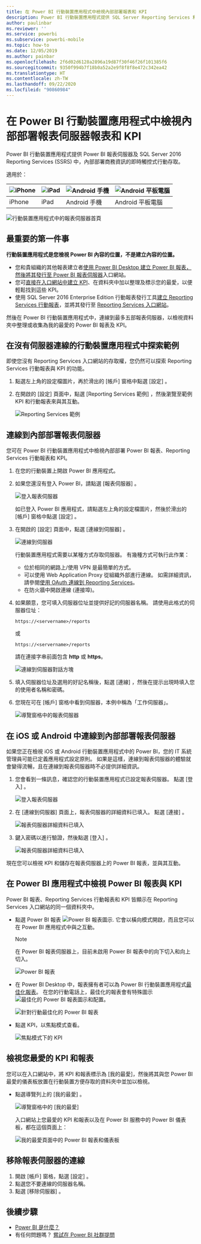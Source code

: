 ```yaml
---
title: 在 Power BI 行動裝置應用程式中檢視內部部署報表和 KPI
description: Power BI 行動裝置應用程式提供 SQL Server Reporting Services 和 Power BI 報表伺服器中內部部署商務資訊的即時觸控式行動存取。
author: paulinbar
ms.reviewer: ''
ms.service: powerbi
ms.subservice: powerbi-mobile
ms.topic: how-to
ms.date: 12/05/2019
ms.author: painbar
ms.openlocfilehash: 2f6d02d6128a2896a19d87f30f46f26f101385f6
ms.sourcegitcommit: 9350f994b7f18b0a52a2e9f8f8f8e472c342ea42
ms.translationtype: HT
ms.contentlocale: zh-TW
ms.lasthandoff: 09/22/2020
ms.locfileid: "90860984"
---
```

# <a name="view-on-premises-report-server-reports-and-kpis-in-the-power-bi-mobile-apps"></a>在 Power BI 行動裝置應用程式中檢視內部部署報表伺服器報表和 KPI

Power BI 行動裝置應用程式提供 Power BI 報表伺服器及 SQL Server 2016 Reporting Services (SSRS) 中，內部部署商務資訊的即時觸控式行動存取。

適用於：

| ![iPhone](./media/mobile-app-ssrs-kpis-mobile-on-premises-reports/iphone-logo-50-px.png) | ![iPad](./media/mobile-app-ssrs-kpis-mobile-on-premises-reports/ipad-logo-50-px.png) | ![Android 手機](./media/mobile-app-ssrs-kpis-mobile-on-premises-reports/android-phone-logo-50-px.png) | ![Android 平板電腦](./media/mobile-app-ssrs-kpis-mobile-on-premises-reports/android-tablet-logo-50-px.png) |
|:--- |:--- |:--- |:--- |
| iPhone |iPad |Android 手機 |Android 平板電腦 |


![行動裝置應用程式中的報表伺服器首頁](./media/mobile-app-ssrs-kpis-mobile-on-premises-reports/power-bi-ipad-pbi-report-server-home.png)

## <a name="first-things-first"></a>最重要的第一件事
**行動裝置應用程式是您檢視 Power BI 內容的位置，不是建立內容的位置。**

* 您和貴組織的其他報表建立者[使用 Power BI Desktop 建立 Power BI 報表，然後將其發行至 Power BI 報表伺服器](../../report-server/quickstart-create-powerbi-report.md)入口網站。 
* 您可[直接在入口網站中建立 KPI](/sql/reporting-services/working-with-kpis-in-reporting-services)、在資料夾中加以整理及標示您的最愛，以便輕鬆找到這些 KPI。 
* 使用 SQL Server 2016 Enterprise Edition 行動報表發行工具[建立 Reporting Services 行動報表](/sql/reporting-services/mobile-reports/create-mobile-reports-with-sql-server-mobile-report-publisher)，並將其發行至 [Reporting Services 入口網站](/sql/reporting-services/web-portal-ssrs-native-mode)。  

然後在 Power BI 行動裝置應用程式中，連線到最多五部報表伺服器，以檢視資料夾中整理或收集為我的最愛的 Power BI 報表及 KPI。 

## <a name="explore-samples-in-the-mobile-apps-without-a-server-connection"></a>在沒有伺服器連線的行動裝置應用程式中探索範例
即使您沒有 Reporting Services 入口網站的存取權，您仍然可以探索 Reporting Services 行動報表與 KPI 的功能。 

1. 點選左上角的設定檔圖片，再於滑出的 [帳戶] 窗格中點選 [設定]  。

2. 在開啟的 [設定] 頁面中，點選 [Reporting Services 範例]  ，然後瀏覽至範例 KPI 和行動報表來與其互動。
   
   ![Reporting Services 範例](./media/mobile-app-ssrs-kpis-mobile-on-premises-reports/power-bi-iphone-ssrs-samples.png)

## <a name="connect-to-an-on-premises-report-server"></a>連線到內部部署報表伺服器
您可在 Power BI 行動裝置應用程式中檢視內部部署 Power BI 報表、Reporting Services 行動報表和 KPI。 

1. 在您的行動裝置上開啟 Power BI 應用程式。
2. 如果您還沒有登入 Power BI，請點選 [報表伺服器]  。
   
   ![登入報表伺服器](./media/mobile-app-ssrs-kpis-mobile-on-premises-reports/power-bi-connect-to-rs-login.png)
   
   如已登入 Power BI 應用程式，請點選左上角的設定檔圖片，然後於滑出的 [帳戶] 窗格中點選 [設定]  。
3. 在開啟的 [設定] 頁面中，點選 [連線到伺服器]  。
   
    ![連線到伺服器](./media/mobile-app-ssrs-kpis-mobile-on-premises-reports/power-bi-android-server-sign-in.png)

    行動裝置應用程式需要以某種方式存取伺服器。 有幾種方式可執行此作業：
     * 位於相同的網路上/使用 VPN 是最簡單的方式。
     * 可以使用 Web Application Proxy 從組織外部進行連線。 如需詳細資訊，請參閱[使用 OAuth 連線到 Reporting Services](mobile-oauth-ssrs.md)。
     * 在防火牆中開啟連線 (連接埠)。

4. 如果願意，您可填入伺服器位址並提供好記的伺服器名稱。 請使用此格式的伺服器位址：
   
     `https://<servername>/reports`
   
     或
   
     `https://<servername>/reports`
   
   請在連接字串前面包含 **http** 或 **https**。
   
    ![連線到伺服器對話方塊](./media/mobile-app-ssrs-kpis-mobile-on-premises-reports/power-bi-ios-connect-to-server-dialog.png)
5. 填入伺服器位址及選用的好記名稱後，點選 [連線]  ，然後在提示出現時填入您的使用者名稱和密碼。
6. 您現在可在 [帳戶] 窗格中看到伺服器，本例中稱為「工作伺服器」。
   
   ![導覽窗格中的報表伺服器](./media/mobile-app-ssrs-kpis-mobile-on-premises-reports/power-bi-iphone-left-nav-report-server.png)

## <a name="connect-to-an-on-premises-report-server-in-ios-or-android"></a>在 iOS 或 Android 中連線到內部部署報表伺服器

如果您正在檢視 iOS 或 Android 行動裝置應用程式中的 Power BI，您的 IT 系統管理員可能已定義應用程式設定原則。 如果是這樣，連線到報表伺服器的體驗就會變得流暢，且在連線到報表伺服器時不必提供詳細資訊。 

1. 您會看到一條訊息，確認您的行動裝置應用程式已設定報表伺服器。 點選 [登入]  。

    ![登入報表伺服器](./media/mobile-app-ssrs-kpis-mobile-on-premises-reports/power-bi-config-server-sign-in.png)

2.  在 [連線到伺服器]  頁面上，報表伺服器的詳細資料已填入。 點選 [連接]  。

    ![報表伺服器詳細資料已填入](./media/mobile-app-ssrs-kpis-mobile-on-premises-reports/power-bi-ios-remote-configure-connect-server.png)

3. 鍵入密碼以進行驗證，然後點選 [登入]  。 

    ![報表伺服器詳細資料已填入](./media/mobile-app-ssrs-kpis-mobile-on-premises-reports/power-bi-config-server-address.png)

現在您可以檢視 KPI 和儲存在報表伺服器上的 Power BI 報表，並與其互動。

## <a name="view-power-bi-reports-and-kpis-in-the-power-bi-app"></a>在 Power BI 應用程式中檢視 Power BI 報表與 KPI
Power BI 報表、Reporting Services 行動報表和 KPI 皆顯示在 Reporting Services 入口網站的同一個資料夾中。 

* 點選 Power BI 報表 ![Power BI 報表圖示](./media/mobile-app-ssrs-kpis-mobile-on-premises-reports/power-bi-rs-mobile-report-icon.png). 它會以橫向模式開啟，而且您可以在 Power BI 應用程式中與之互動。

    > [!NOTE]
  > 在 Power BI 報表伺服器上，目前未啟用 Power BI 報表中的向下切入和向上切入。
  
    ![Power BI 報表](./media/mobile-app-ssrs-kpis-mobile-on-premises-reports/power-bi-iphone-report-server-report.png)
* 在 Power BI Desktop 中，報表擁有者可以為 Power BI 行動裝置應用程式[最佳化報表](../../create-reports/desktop-create-phone-report.md)。 在您的行動電話上，最佳化的報表會有特殊圖示![最佳化的 Power BI 報表圖示](./media/mobile-app-ssrs-kpis-mobile-on-premises-reports/power-bi-rs-mobile-optimized-icon.png)和配置。
  
    ![針對行動最佳化的 Power BI 報表](./media/mobile-app-ssrs-kpis-mobile-on-premises-reports/power-bi-rs-mobile-optimized-report.png)
* 點選 KPI，以焦點模式查看。
  
    ![焦點模式下的 KPI](./media/mobile-app-ssrs-kpis-mobile-on-premises-reports/pbi_ipad_ssmrp_tile.png)

## <a name="view-your-favorite-kpis-and-reports"></a>檢視您最愛的 KPI 和報表
您可以在入口網站中，將 KPI 和報表標示為 [我的最愛]，然後將其與您 Power BI 最愛的儀表板放置在行動裝置方便存取的資料夾中並加以檢視。

* 點選導覽列上的 [我的最愛]  。
  
   ![導覽窗格中的 [我的最愛]](./media/mobile-app-ssrs-kpis-mobile-on-premises-reports/power-bi-ipad-faves-pbi-report-server-update.png)
  
   入口網站上您最愛的 KPI 和報表以及在 Power BI 服務中的 Power BI 儀表板，都在這個頁面上：
  
   ![我的最愛頁面中的 Power BI 報表和儀表板](./media/mobile-app-ssrs-kpis-mobile-on-premises-reports/power-bi-ipad-favorites.png)

## <a name="remove-a-connection-to-a-report-server"></a>移除報表伺服器的連線
1. 開啟 [帳戶] 窗格，點選 [設定]  。
2. 點選您不要連線的伺服器名稱。
3. 點選 [移除伺服器]  。

## <a name="next-steps"></a>後續步驟
* [Power BI 是什麼？](../../fundamentals/power-bi-overview.md)  
* 有任何問題嗎？ [嘗試在 Power BI 社群提問](https://community.powerbi.com/)